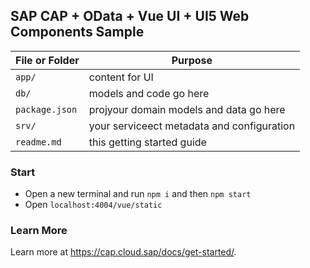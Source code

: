 ## SAP CAP + OData + Vue UI + UI5 Web Components Sample


File or Folder | Purpose
---------|----------
`app/` | content for UI 
`db/` |  models and code go here
`package.json` | projyour domain models and data go here
`srv/` | your serviceect metadata and configuration
`readme.md` | this getting started guide


### Start

- Open a new terminal and run `npm i` and then `npm start`
- Open `localhost:4004/vue/static`


### Learn More
Learn more at https://cap.cloud.sap/docs/get-started/.
